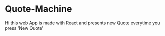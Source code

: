 # Quote-Machine
Hi this web App is made with React and presents new Quote everytime you press 'New Quote'

